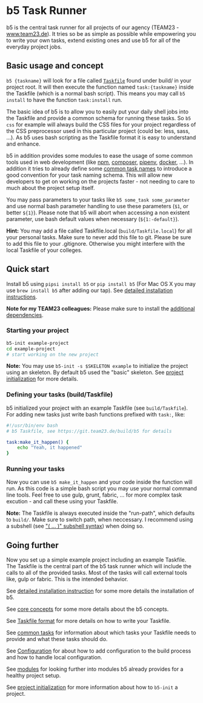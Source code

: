 # b5 Task Runner

b5 is the central task runner for all projects of our agency (TEAM23 - www.team23.de). It tries so be as simple
as possible while empowering you to write your own tasks, extend existing ones and use b5 for all of the everyday
project jobs.

## Basic usage and concept

`b5 {taskname}` will look for a file called [`Taskfile`](docs/02_Taskfile_format.md) found under build/ in your project
root. It will then execute the function named `task:{taskname}` inside the Taskfile (which is a normal bash script).
This means you may call `b5 install` to have the function `task:install` run.

The basic idea of b5 is to allow you to easily put your daily shell jobs into the Taskfile and provide a
common schema for running these tasks. So `b5 css` for example will always build the CSS files for your
project regardless of the CSS preprocessor used in this particular project (could be: less, sass, …). As b5
uses bash scripting as the Taskfile format it is easy to understand and enhance.

b5 in addition provides some modules to ease the usage of some common tools used in web development (like
[npm](docs/modules/npm.md), [composer](docs/modules/composer.md), [pipenv](docs/modules/pipenv.md),
[docker](docs/modules/docker.md), …). In addition it tries to already define some
[common task names](docs/03_common_tasks.md) to introduce a good convention for your task naming schema. This
will allow new developers to get on working on the projects faster - not needing to care to much about the
project setup itself.

You may pass parameters to your tasks like `b5 some_task some_parameter` and use normal bash parameter handling
to use these parameters (`$1`, or better `${1}`). Please note that b5 will abort when accessing a non existent
parameter, use bash default values when necessary (`${1:-default}`). 

**Hint:** You may add a file called Taskfile.local (`build/Taskfile.local`) for all your personal tasks. Make
sure to never add this file to git. Please be sure to add this file to your .gitignore. Otherwise you might
interfere with the local Taskfile of your colleges.

## Quick start

Install b5 using `pipsi install b5` or `pip install b5` (For Mac OS X you may use `brew install b5` after
adding our tap). See [detailed installation instructions](docs/00_install.md).

**Note for my TEAM23 colleagues:** Please make sure to install the
[additional dependencies](docs/00_install.md#additional-dependencies).

### Starting your project

```bash
b5-init example-project
cd example-project
# start working on the new project
```

**Note:** You may use `b5-init -s $SKELETON example` to initialize the project using an skeleton. By default
b5 used the "basic" skeleton. See [project initialization](docs/06_project_init.md) for more details.

### Defining your tasks (build/Taskfile)

b5 initialized your project with an example Taskfile (see `build/Taskfile`). For adding new tasks just
write bash functions prefixed with `task:`, like:

```bash
#!/usr/bin/env bash
# b5 Taskfile, see https://git.team23.de/build/b5 for details

task:make_it_happen() {
    echo "Yeah, it happened"
}
```

### Running your tasks

Now you can use `b5 make_it_happen` and your code inside the function will run. As this code is a simple
bash script you may use your normal command line tools. Feel free to use gulp, grunt, fabric, … for more
complex task excution - and call these using your Taskfile.

**Note:** The Taskfile is always executed inside the "run-path", which defaults to `build/`. Make
sure to switch path, when neccessary. I recommend using a subshell (see
["( … )" subshell syntax](http://www.gnu.org/software/bash/manual/html_node/Command-Grouping.html)) when
doing so.

## Going further

Now you set up a simple example project including an example Taskfile. The Taskfile is the central part of
the b5 task runner which will include the calls to all of the provided tasks. Most of the tasks will
call external tools like, gulp or fabric. This is the intended behavior.

See [detailed installation instruction](docs/00_install.md) for some more details the installation of b5.

See [core concepts](docs/01_concepts.md) for some more details about the b5 concepts.

See [Taskfile format](docs/02_Taskfile_format.md) for more details on how to write your Taskfile.

See [common tasks](docs/03_common_tasks.md) for information about which tasks your Taskfile needs
to provide and what these tasks should do.

See [Configuration](docs/04_config.md) for about how to add configuration to the build process and how
to handle local configuration.

See [modules](docs/05_modules.md) for looking further into modules b5 already provides for a healthy
project setup.

See [project initialization](docs/06_project_init.md) for more information about how to `b5-init` a project.

